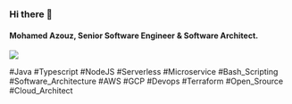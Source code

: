 ### Hi there 👋

#### Mohamed Azouz, Senior Software Engineer & Software Architect.

[<img src="https://content.linkedin.com/content/dam/me/business/en-us/amp/brand-site/v2/bg/LI-Bug.svg.original.svg">](https://www.linkedin.com/in/mohamedazouz)


#Java #Typescript #NodeJS #Serverless #Microservice #Bash_Scripting #Software_Architecture #AWS #GCP #Devops #Terraform #Open_Srource #Cloud_Architect 

<!--
**mohamedazouz/mohamedazouz** is a ✨ _special_ ✨ repository because its `README.md` (this file) appears on your GitHub profile.

Here are some ideas to get you started:

- 🔭 I’m currently working on ...
- 🌱 I’m currently learning ...
- 👯 I’m looking to collaborate on ...
- 🤔 I’m looking for help with ...
- 💬 Ask me about ...
- 📫 How to reach me: ...
- 😄 Pronouns: ...
- ⚡ Fun fact: ...
-->

